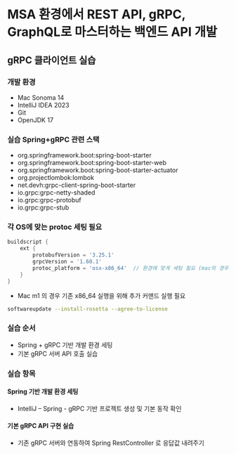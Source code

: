 # MSA 환경에서 REST API, gRPC, GraphQL로 마스터하는 백엔드 API 개발
## gRPC 클라이언트 실습
### 개발 환경
- Mac Sonoma 14
- IntelliJ IDEA 2023
- Git
- OpenJDK 17

### 실습 Spring+gRPC 관련 스택
- org.springframework.boot:spring-boot-starter
- org.springframework.boot:spring-boot-starter-web
- org.springframework.boot:spring-boot-starter-actuator
- org.projectlombok:lombok
- net.devh:grpc-client-spring-boot-starter
- io.grpc:grpc-netty-shaded
- io.grpc:grpc-protobuf
- io.grpc:grpc-stub

### 각 OS에 맞는 protoc 세팅 필요
```gradle
buildscript {
    ext {
        protobufVersion = '3.25.1'
        grpcVersion = '1.60.1'
        protoc_platform = 'osx-x86_64'  // 환경에 맞게 세팅 필요 (mac의 경우 osx-x86_64)
    }
}
```
- Mac m1 의 경우 기존 x86_64 실행을 위해 추가 커맨드 실행 필요
```sh
softwareupdate --install-rosetta --agree-to-license
```


### 실습 순서
- Spring + gRPC 기반 개발 환경 세팅
- 기본 gRPC 서버 API 호출 실습

### 실습 항목
#### Spring 기반 개발 환경 세팅
- IntelliJ – Spring - gRPC 기반 프로젝트 생성 및 기본 동작 확인

#### 기본 gRPC API 구현 실습
- 기존 gRPC 서버와 연동하여 Spring RestController 로 응답값 내려주기


